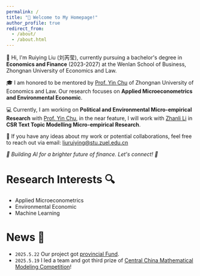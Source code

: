```yaml
---
permalink: /
title: "💖 Welcome to My Homepage!"
author_profile: true
redirect_from: 
  - /about/
  - /about.html
---
```



👋 Hi, I'm Ruiying Liu (刘芮莹), currently pursuing a bachelor's degree in **Economics and Finance**  (2023-2027) at the Wenlan School of Business, Zhongnan University of Economics and Law. 

🎓 I am honored to be mentored by [Prof. Yin Chu](https://yinchu.yolasite.com) of Zhongnan University of Economics and Law. Our research focuses on  **Applied Microeconometrics and Environmental Economic**.

💻 Currently, I am working on **Political and Environmental Micro-empirical Research** with [Prof. Yin Chu](https://yinchu.yolasite.com), in the near feature, I will work with [Zhanli Li](https://zhanli-li.github.io) in **CSR Text Topic Modelling Micro-empirical Research**.

💬 If you have any ideas about my work or potential collaborations, feel free to reach out via email: liuruiying@stu.zuel.edu.cn

*🌱 Building AI for a brighter future of finance. Let's connect! 🤝*

# Research Interests 🔍
- Applied Microeconometrics
- Environmental Economic
- Machine Learning

# News 📧
- `2025.5.22` Our project got [provincial Fund](https://jwc.zuel.edu.cn/2025/0522/c5768a392234/page.htm).
- `2025.5.19` I led a team and got third prize of [Central China Mathematical Modeling Competition](http://www.hzbmmc.com/views/award/award-item.html?navigate=inform&id=1923308824495611905)!
